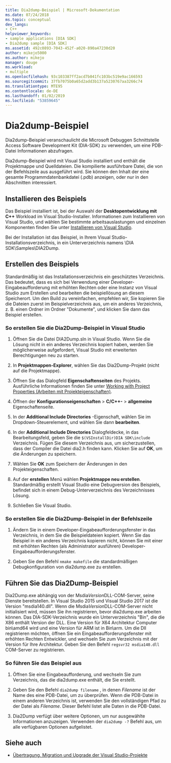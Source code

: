 ```yaml
---
title: Dia2dump-Beispiel | Microsoft-Dokumentation
ms.date: 07/24/2018
ms.topic: conceptual
dev_langs:
- C++
helpviewer_keywords:
- sample applications [DIA SDK]
- Dia2dump sample [DIA SDK]
ms.assetid: 492c0893-7043-452f-a020-890a47230d20
author: mikejo5000
ms.author: mikejo
manager: douge
ms.workload:
- multiple
ms.openlocfilehash: 93c103387ff2acd7b041fc103bc519e9ac166593
ms.sourcegitcommit: 37fb7075b0a65d2add3b137a5230767aa3266c74
ms.translationtype: MTE95
ms.contentlocale: de-DE
ms.lasthandoff: 01/02/2019
ms.locfileid: "53859645"
---
```

# <a name="dia2dump-sample"></a>Dia2dump-Beispiel

Dia2dump-Beispiel veranschaulicht die Microsoft Debuggen Schnittstelle Access Software Development Kit (DIA-SDK) zu verwenden, um eine PDB-Datei Informationen abzufragen.

Dia2dump-Beispiel wird mit Visual Studio installiert und enthält die Projektmappe und Quelldateien. Die kompilierte ausführbare Datei, die von der Befehlszeile aus ausgeführt wird. Sie können den Inhalt der eine gesamte Programmdatenbankdatei (.pdb) anzeigen, oder nur in den Abschnitten interessiert.

## <a name="install-the-sample"></a>Installieren des Beispiels

Das Beispiel installiert ist, bei der Auswahl der **Desktopentwicklung mit C++** Workload im Visual Studio-Installer. Informationen zum Installieren von Visual Studio, und wählen Sie bestimmte arbeitsauslastungen und einzelnen Komponenten finden Sie unter [Installieren von Visual Studio](../../install/install-visual-studio.md).

Bei der Installation ist das Beispiel, in Ihrem Visual Studio-Installationsverzeichnis, in ein Unterverzeichnis namens \DIA SDK\Samples\DIA2Dump.

## <a name="build-the-sample"></a>Erstellen des Beispiels

Standardmäßig ist das Installationsverzeichnis ein geschütztes Verzeichnis. Das bedeutet, dass es sich bei Verwendung einer Developer-Eingabeaufforderung mit erhöhten Rechten oder eine Instanz von Visual Studio zum Erstellen und bearbeiten die beispiellösung an diesem Speicherort. Um den Build zu vereinfachen, empfehlen wir, Sie kopieren Sie die Dateien zuerst im Beispielverzeichnis aus, um ein anderes Verzeichnis, z. B. einen Ordner im Ordner "Dokumente", und klicken Sie dann das Beispiel erstellen.

### <a name="to-build-the-dia2dump-sample-in-visual-studio"></a>So erstellen Sie die Dia2Dump-Beispiel in Visual Studio

1. Öffnen Sie die Datei DIA2Dump.sln in Visual Studio. Wenn Sie die Lösung nicht in ein anderes Verzeichnis kopiert haben, werden Sie möglicherweise aufgefordert, Visual Studio mit erweiterten Berechtigungen neu zu starten.

1. In **Projektmappen-Explorer**, wählen Sie das Dia2Dump-Projekt (nicht auf die Projektmappe).

1. Öffnen Sie das Dialogfeld **Eigenschaftenseiten** des Projekts. Ausführliche Informationen finden Sie unter [Working with Project Properties (Arbeiten mit Projekteigenschaften)](/cpp/ide/working-with-project-properties).

1. Öffnen der **Konfigurationseigenschaften** > **C/C++-** > **allgemeine** Eigenschaftenseite.

1. In der **Additional Include Directories** -Eigenschaft, wählen Sie im Dropdown-Steuerelement, und wählen Sie dann **bearbeiten**.

1. In der **Additional Include Directories** Dialogfeldecke, in das Bearbeitungsfeld, geben Sie die `$(VSInstallDir)DIA SDK\include` Verzeichnis. Fügen Sie diesem Verzeichnis aus, um sicherzustellen, dass der Compiler die Datei dia2.h finden kann. Klicken Sie auf **OK**, um die Änderungen zu speichern.

1. Wählen Sie **OK** zum Speichern der Änderungen in den Projekteigenschaften.

1. Auf der **erstellen** Menü wählen **Projektmappe neu erstellen**. Standardmäßig erstellt Visual Studio eine Debugversion des Beispiels, befindet sich in einem Debug-Unterverzeichnis des Verzeichnisses Lösung.

1. Schließen Sie Visual Studio.

### <a name="to-build-the-dia2dump-sample-at-the-command-line"></a>So erstellen Sie die Dia2Dump-Beispiel in der Befehlszeile

1. Ändern Sie in einem Developer-Eingabeaufforderungsfenster in das Verzeichnis, in dem Sie die Beispieldateien kopiert. Wenn Sie das Beispiel in ein anderes Verzeichnis kopieren nicht, können Sie mit einer mit erhöhten Rechten (als Administrator ausführen) Developer-Eingabeaufforderungsfenster.

1. Geben Sie den Befehl `nmake makefile` die standardmäßigen Debugkonfiguration von dia2dump.exe zu erstellen.

## <a name="run-the-dia2dump-sample"></a>Führen Sie das Dia2Dump-Beispiel

Dia2Dump.exe abhängig von der Msdia*Version*DLL-COM-Server, seine Dienste bereitstellen. In Visual Studio 2015 und Visual Studio 2017 ist die Version "msdia140.dll". Wenn die Msdia*Version*DLL-COM-Server nicht initialisiert wird, müssen Sie ihn registrieren, bevor dia2dump.exe arbeiten können. Das DIA-SDK-Verzeichnis wurde ein Unterverzeichnis "Bin", die die X86 enthält Version der DLL. Eine Version für X64 Architektur Computer bin\amd64 wird und eine Version für ARM ist in Bin\arm. Um die Dll registrieren möchten, öffnen Sie ein Eingabeaufforderungsfenster mit erhöhten Rechten Entwickler, und wechseln Sie zum Verzeichnis mit der Version für Ihre Architektur. Geben Sie den Befehl `regsvr32 msdia140.dll` COM-Server zu registrieren.

### <a name="to-run-the-sample"></a>So führen Sie das Beispiel aus

1. Öffnen Sie eine Eingabeaufforderung, und wechseln Sie zum Verzeichnis, das die dia2dump.exe enthält, die Sie erstellt.

1. Geben Sie den Befehl `dia2dump filename` , in denen *Filename* ist der Name des eine PDB-Datei, um zu überprüfen. Wenn die PDB-Datei in einem anderen Verzeichnis ist, verwenden Sie den vollständigen Pfad zu der Datei als *Filename*. Dieser Befehl listet alle Daten in die PDB-Datei.

1. Dia2Dump verfügt über weitere Optionen, um nur ausgewählte Informationen anzuzeigen. Verwenden der `dia2dump -?` Befehl aus, um alle verfügbaren Optionen aufgelistet.

## <a name="see-also"></a>Siehe auch

- [Übertragung, Migration und Upgrade der Visual Studio-Projekte](../../porting/port-migrate-and-upgrade-visual-studio-projects.md)  

